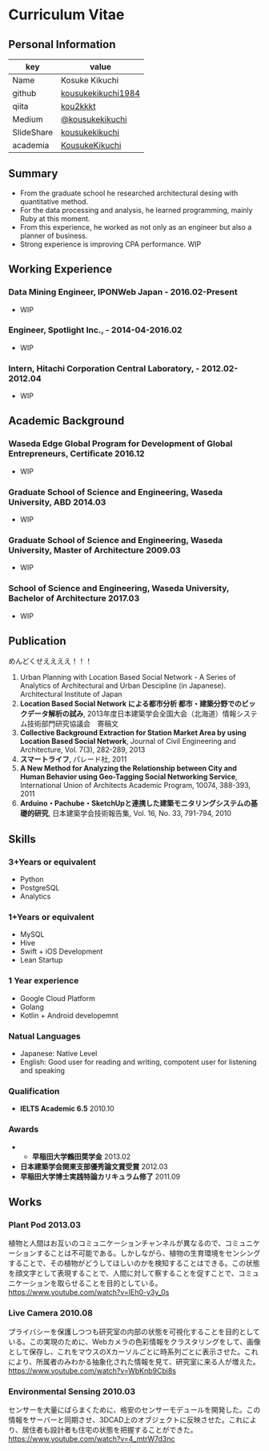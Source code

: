 # Curriculum Vitae

## Personal Information

|key|value|
|---|----|
|Name|Kosuke Kikuchi|
|github|[kousukekikuchi1984](https://github.com/kousukekikuchi1984)|
|qiita|[kou2kkkt](http://qiita.com/kou2kkkt)|
|Medium|[@kousukekikuchi](https://medium.com/@kousukekikuchi)|
|SlideShare|[kousukekikuchi](http://www.slideshare.net/kousukekikuchi)|
|academia|[KousukeKikuchi](https://waseda.academia.edu/KousukeKikuchi)|

## Summary
* From the graduate school he researched architectural desing with quantitative method.
* For the data processing and analysis, he learned programming, mainly Ruby at this moment.
* From this experience, he worked as not only as an engineer but also a planner of business.
* Strong experience is improving CPA performance. WIP

## Working Experience
### **Data Mining Engineer**, IPONWeb Japan - 2016.02-Present
* WIP

### **Engineer**, Spotlight Inc., - 2014-04-2016.02
* WIP

### **Intern**, Hitachi Corporation Central Laboratory, - 2012.02-2012.04
* WIP

## Academic Background
### **Waseda Edge Global Program for Development of Global Entrepreneurs**, Certificate 2016.12
* WIP

### **Graduate School of Science and Engineering, Waseda University**, ABD 2014.03
* WIP

### **Graduate School of Science and Engineering, Waseda University**, Master of Architecture 2009.03
* WIP

### **School of Science and Engineering, Waseda University**, Bachelor of Architecture 2017.03
* WIP

## Publication

めんどくせええええ！！！
1. Urban Planning with Location Based Social Network - A Series of Analytics of Architectural and Urban Descipline (in Japanese).  Architectural Institute of Japan 
1. **Location Based Social Network による都市分析 都市・建築分野でのビックデータ解析の試み**, 2013年度日本建築学会全国大会（北海道）情報システム技術部門研究協議会　寄稿文
2. **Collective Background Extraction for Station Market Area by using Location Based Social Network**, Journal of Civil Engineering and Architecture, Vol. 7(3), 282-289, 2013
3. **スマートライフ**, パレード社,  2011
4. **A New Method for Analyzing the Relationship between City and Human Behavior using Geo-Tagging Social Networking Service**, International Union of Architects Academic Program, 10074, 388-393, 2011 
5. **Arduino・Pachube・SketchUpと連携した建築モニタリングシステムの基礎的研究**, 日本建築学会技術報告集, Vol. 16, No. 33, 791-794, 2010

## Skills

### 3+Years or equivalent
* Python
* PostgreSQL
* Analytics

### 1+Years or equivalent
* MySQL
* Hive
* Swift + iOS Development
* Lean Startup

### 1 Year experience
* Google Cloud Platform
* Golang
* Kotlin + Android developemnt

### Natual Languages
* Japanese: Native Level
* English: Good user for reading and writing, compotent user for listening and speaking 

### Qualification
* **IELTS Academic 6.5** 2010.10

### Awards
* * **早稲田大学鶴田奨学金** 2013.02
* **日本建築学会関東支部優秀論文賞受賞** 2012.03
* **早稲田大学博士実践特論カリキュラム修了** 2011.09

## Works
### **Plant Pod** 2013.03
植物と人間はお互いのコミュニケーションチャンネルが異なるので、コミュニケーションすることは不可能である。しかしながら、植物の生育環境をセンシングすることで、その植物がどうしてほしいのかを検知することはできる。この状態を顔文字として表現することで、人間に対して察することを促すことで、コミュニケーションを取らせることを目的としている。
https://www.youtube.com/watch?v=IEh0-y3y_0s

### **Live Camera** 2010.08
プライバシーを保護しつつも研究室の内部の状態を可視化することを目的としている。この実現のために、Webカメラの色彩情報をクラスタリングをして、画像として保存し、これをマウスのXカーソルごとに時系列ごとに表示させた。これにより、所属者のみわかる抽象化された情報を見て、研究室に来る人が増えた。
https://www.youtube.com/watch?v=WbKnb9Cbi8s

### **Environmental Sensing** 2010.03
センサーを大量にばらまくために、格安のセンサーモデュールを開発した。この情報をサーバーと同期させ、3DCAD上のオブジェクトに反映させた。これにより、居住者も設計者も住宅の状態を把握することができた。
https://www.youtube.com/watch?v=4_mtrW7d3nc

